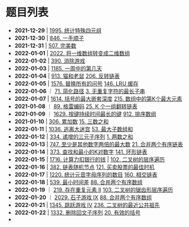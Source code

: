# 题目列表

- **2021-12-29** | [1995. 统计特殊四元组](https://leetcode-cn.com/problems/count-special-quadruplets/)
- **2021-12-30** | [846. 一手顺子](https://leetcode-cn.com/problems/hand-of-straights/)
- **2021-12-31** | [507. 完美数](https://leetcode-cn.com/problems/perfect-number/)
- **2022-01-01** | [2022. 将一维数组转变成二维数组](https://leetcode-cn.com/problems/convert-1d-array-into-2d-array/)
- **2022-01-02** | [390. 消除游戏](https://leetcode-cn.com/problems/elimination-game/)
- **2022-01-03** | [1185. 一周中的第几天](https://leetcode-cn.com/problems/day-of-the-week/)
- **2022-01-04** | [913. 猫和老鼠](https://leetcode-cn.com/problems/cat-and-mouse/) [206. 反转链表](https://leetcode-cn.com/problems/reverse-linked-list/)
- **2022-01-05** | [1576. 替换所有的问号](https://leetcode-cn.com/problems/replace-all-s-to-avoid-consecutive-repeating-characters/) [146. LRU 缓存](https://leetcode-cn.com/problems/lru-cache/)
- **2022-01-06** ｜ [71. 简化路径](https://leetcode-cn.com/problems/simplify-path/) [3. 无重复字符的最长子串](https://leetcode-cn.com/problems/longest-substring-without-repeating-characters/)
- **2022-01-07** | [1614. 括号的最大嵌套深度](https://leetcode-cn.com/problems/maximum-nesting-depth-of-the-parentheses/) [215. 数组中的第K个最大元素](https://leetcode-cn.com/problems/kth-largest-element-in-an-array/)
- **2021-01-08** ｜ [89. 格雷编码](https://leetcode-cn.com/problems/gray-code/) [25. K 个一组翻转链表](https://leetcode-cn.com/problems/reverse-nodes-in-k-group/)
- **2021-01-09** ｜ [1629. 按键持续时间最长的键](https://leetcode-cn.com/problems/slowest-key/) [912. 排序数组](https://leetcode-cn.com/problems/sort-an-array/)
- **2021-01-10** | [306. 累加数](https://leetcode-cn.com/problems/additive-number/) [15. 三数之和](https://leetcode-cn.com/problems/3sum/)
- **2022-01-11** | [1036. 逃离大迷宫](https://leetcode-cn.com/problems/escape-a-large-maze/) [53. 最大子数组和](https://leetcode-cn.com/problems/maximum-subarray/)
- **2022-01-12** | [334. 递增的三元子序列](https://leetcode-cn.com/problems/increasing-triplet-subsequence/) [1. 两数之和](https://leetcode-cn.com/problems/two-sum/)
- **2022-01-13** | [747. 至少是其他数字两倍的最大数](https://leetcode-cn.com/problems/largest-number-at-least-twice-of-others/) [21. 合并两个有序链表](https://leetcode-cn.com/problems/merge-two-sorted-lists/)
- **2022-01-14** | [373. 查找和最小的K对数字](https://leetcode-cn.com/problems/find-k-pairs-with-smallest-sums/) [141. 环形链表](https://leetcode-cn.com/problems/linked-list-cycle/)
- **2022-01-15** | [1716. 计算力扣银行的钱](https://leetcode-cn.com/problems/calculate-money-in-leetcode-bank/) | [102. 二叉树的层序遍历](https://leetcode-cn.com/problems/binary-tree-level-order-traversal/)
- **2022-01-16** | [382. 链表随机节点](https://leetcode-cn.com/problems/linked-list-random-node/) [121. 买卖股票的最佳时机](https://leetcode-cn.com/problems/best-time-to-buy-and-sell-stock/)
- **2022-01-17** | [1220. 统计元音字母序列的数目](https://leetcode-cn.com/problems/count-vowels-permutation/) [160. 相交链表](https://leetcode-cn.com/problems/intersection-of-two-linked-lists/)
- **2022-01-18** | [539. 最小时间差](https://leetcode-cn.com/problems/minimum-time-difference/) [88. 合并两个有序数组](https://codetop.cc/home)
- **2022-01-19** ｜ [219. 存在重复元素 II](https://leetcode-cn.com/problems/contains-duplicate-ii/) [103. 二叉树的锯齿形层序遍历](https://leetcode-cn.com/problems/binary-tree-zigzag-level-order-traversal/)
- **2022-01-20** ｜ [2029. 石子游戏 IX](https://leetcode-cn.com/problems/stone-game-ix/) [88. 合并两个有序数组](https://leetcode-cn.com/problems/merge-sorted-array/)
- **2022-01-21** | [1345. 跳跃游戏 IV](https://leetcode-cn.com/problems/jump-game-iv/) [236. 二叉树的最近公共祖先](https://leetcode-cn.com/problems/lowest-common-ancestor-of-a-binary-tree/)
- **2022-01-22** | [1332. 删除回文子序列](https://leetcode-cn.com/problems/remove-palindromic-subsequences/) [20. 有效的括号](https://leetcode-cn.com/problems/valid-parentheses/) 
- 